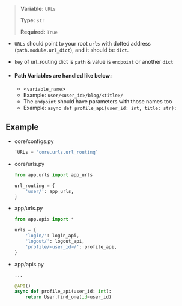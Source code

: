> <b>Variable:</b> `URLs` 
> 
> <b>Type:</b> `str` 
> 
> <b>Required:</b> `True`

- `URLs` should point to your root `urls` with dotted address (`path.module.url_dict`),
and it should be `dict`.
- `key` of url_routing dict is `path` & value is `endpoint` or another `dict`

- #### Path Variables are handled like below:

    - <`variable_name`>
    - Example: `user/<user_id>/blog/<title>/`
    - The `endpoint` should have parameters with those names too
    - Example: `async def profile_api(user_id: int, title: str):`

## Example

- core/configs.py
    ```python
    `URLs = 'core.urls.url_routing`
    ```
- core/urls.py
    ```python
    from app.urls import app_urls

    url_routing = {
        'user/': app_urls,
    }
    ```
- app/urls.py
    ```python
    from app.apis import *
    
    urls = {
        'login/': login_api,
        'logout/': logout_api,
        'profile/<user_id>/': profile_api,
    }
    ```

- app/apis.py
    ```python
    ...
    
    @API()
    async def profile_api(user_id: int):
        return User.find_one(id=user_id)
    ```